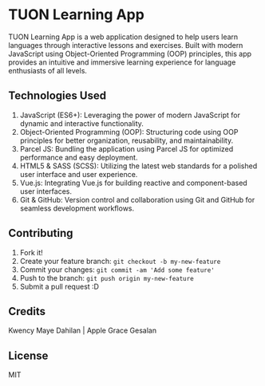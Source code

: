 # TUON Learning App

TUON Learning App is a web application designed to help users learn languages through interactive lessons and exercises. Built with modern JavaScript using Object-Oriented Programming (OOP) principles, this app provides an intuitive and immersive learning experience for language enthusiasts of all levels.

## Technologies Used

1. JavaScript (ES6+): Leveraging the power of modern JavaScript for dynamic and interactive functionality.
2. Object-Oriented Programming (OOP): Structuring code using OOP principles for better organization, reusability, and maintainability.
3. Parcel JS: Bundling the application using Parcel JS for optimized performance and easy deployment.
4. HTML5 & SASS (SCSS): Utilizing the latest web standards for a polished user interface and user experience.
5. Vue.js: Integrating Vue.js for building reactive and component-based user interfaces.
6. Git & GitHub: Version control and collaboration using Git and GitHub for seamless development workflows.

## Contributing

1. Fork it!
2. Create your feature branch: `git checkout -b my-new-feature`
3. Commit your changes: `git commit -am 'Add some feature'`
4. Push to the branch: `git push origin my-new-feature`
5. Submit a pull request :D

## Credits

Kwency Maye Dahilan | Apple Grace Gesalan

## License

MIT

